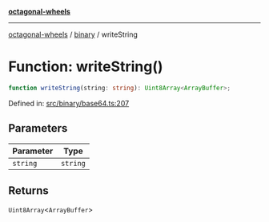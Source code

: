 [**octagonal-wheels**](../../README.md)

***

[octagonal-wheels](../../modules.md) / [binary](../README.md) / writeString

# Function: writeString()

```ts
function writeString(string: string): Uint8Array<ArrayBuffer>;
```

Defined in: [src/binary/base64.ts:207](https://github.com/vrtmrz/octagonal-wheels/blob/main/src/binary/base64.ts#L207)

## Parameters

| Parameter | Type |
| ------ | ------ |
| `string` | `string` |

## Returns

`Uint8Array`\<`ArrayBuffer`\>
